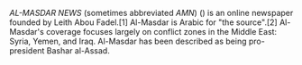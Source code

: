 _AL-MASDAR NEWS_ (sometimes abbreviated _AMN_) () is an online newspaper founded by Leith Abou Fadel.[1] Al-Masdar is Arabic for "the source".[2] Al-Masdar's coverage focuses largely on conflict zones in the Middle East: Syria, Yemen, and Iraq. Al-Masdar has been described as being pro-president Bashar al-Assad.
